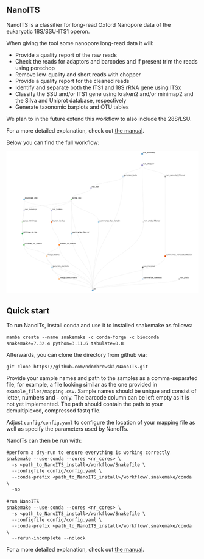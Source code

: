 
## NanoITS

NanoITS is a classifier for long-read Oxford Nanopore data of the eukaryotic 18S/SSU-ITS1 operon. 

When giving the tool some nanopore long-read data it will:

- Provide a quality report of the raw reads
- Check the reads for adaptors and barcodes and if present trim the reads using porechop
- Remove low-quality and short reads with chopper
- Provide a quality report for the cleaned reads
- Identify and separate both the ITS1 and 18S rRNA gene using ITSx
- Classify the SSU and/or ITS1 gene using kraken2 and/or minimap2 and the Silva and Uniprot database, respectively
- Generate taxonomic barplots and OTU tables

We plan to in the future extend this workflow to also include the 28S/LSU.

For a more detailed explanation, check out [the manual](https://ndombrowski.github.io/NanoITS/). 

Below you can find the full workflow:

![](img/visualization.png)


## Quick start

To run NanoITs, install conda and use it to installed snakemake  as follows:

```{bash}
mamba create --name snakemake -c conda-forge -c bioconda snakemake=7.32.4 python=3.11.6 tabulate=0.8
```

Afterwards, you can clone the directory from github via:

```{python}
git clone https://github.com/ndombrowski/NanoITS.git
```

Provide your sample names and path to the samples as a comma-separated file, for example, a file looking similar as the one provided in `example_files/mapping.csv`. Sample names should be unique and consist of letter, numbers and `-` only. The barcode column can be left empty as it is not yet implemented. The path should contain the path to your demultiplexed, compressed fastq file.

Adjust `config/config.yaml` to configure the location of your mapping file as well as specify the parameters used by NanoITs.

NanoITs can then be run with:

```{python}
#perform a dry-run to ensure everything is working correctly
snakemake --use-conda --cores <nr_cores> \
  -s <path_to_NanoITS_install>/workflow/Snakefile \
  --configfile config/config.yaml \
  --conda-prefix <path_to_NanoITS_install>/workflow/.snakemake/conda  \
  -np 

#run NanoITS
snakemake --use-conda --cores <nr_cores> \
  -s <path_to_NanoITS_install>/workflow/Snakefile \
  --configfile config/config.yaml \
  --conda-prefix <path_to_NanoITS_install>/workflow/.snakemake/conda  \
  --rerun-incomplete --nolock
```

For a more detailed explanation, check out [the manual](https://ndombrowski.github.io/NanoITS/).

